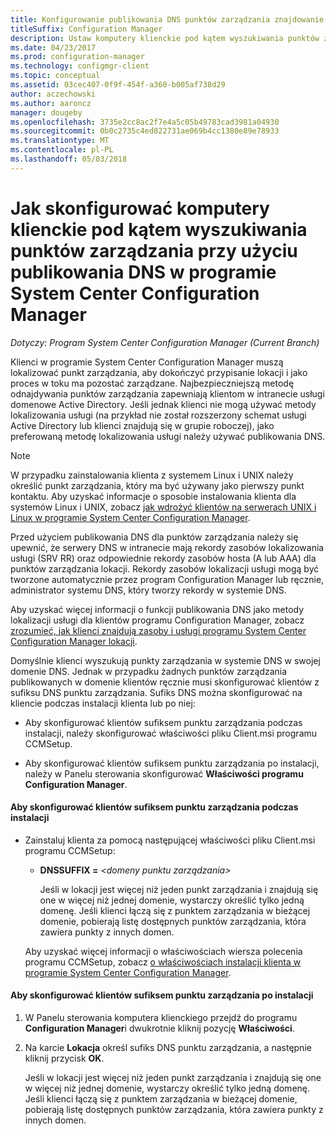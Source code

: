 ```yaml
---
title: Konfigurowanie publikowania DNS punktów zarządzania znajdowanie klientów
titleSuffix: Configuration Manager
description: Ustaw komputery klienckie pod kątem wyszukiwania punktów zarządzania przy użyciu publikowania DNS w programie System Center Configuration Manager.
ms.date: 04/23/2017
ms.prod: configuration-manager
ms.technology: configmgr-client
ms.topic: conceptual
ms.assetid: 03cec407-0f9f-454f-a360-b005af738d29
author: aczechowski
ms.author: aaroncz
manager: dougeby
ms.openlocfilehash: 3735e2cc8ac2f7e4a5c05b49783cad3981a04930
ms.sourcegitcommit: 0b0c2735c4ed822731ae069b4cc1380e89e78933
ms.translationtype: MT
ms.contentlocale: pl-PL
ms.lasthandoff: 05/03/2018
---
```

# <a name="how-to-configure-client-computers-to-find-management-points-by-using-dns-publishing-in-system-center-configuration-manager"></a>Jak skonfigurować komputery klienckie pod kątem wyszukiwania punktów zarządzania przy użyciu publikowania DNS w programie System Center Configuration Manager

*Dotyczy: Program System Center Configuration Manager (Current Branch)*

Klienci w programie System Center Configuration Manager muszą lokalizować punkt zarządzania, aby dokończyć przypisanie lokacji i jako proces w toku ma pozostać zarządzane. Najbezpieczniejszą metodę odnajdywania punktów zarządzania zapewniają klientom w intranecie usługi domenowe Active Directory. Jeśli jednak klienci nie mogą używać metody lokalizowania usługi (na przykład nie został rozszerzony schemat usługi Active Directory lub klienci znajdują się w grupie roboczej), jako preferowaną metodę lokalizowania usługi należy używać publikowania DNS.  

> [!NOTE]  
>  W przypadku zainstalowania klienta z systemem Linux i UNIX należy określić punkt zarządzania, który ma być używany jako pierwszy punkt kontaktu. Aby uzyskać informacje o sposobie instalowania klienta dla systemów Linux i UNIX, zobacz [jak wdrożyć klientów na serwerach UNIX i Linux w programie System Center Configuration Manager](../../../core/clients/deploy/deploy-clients-to-unix-and-linux-servers.md).  

 Przed użyciem publikowania DNS dla punktów zarządzania należy się upewnić, że serwery DNS w intranecie mają rekordy zasobów lokalizowania usługi (SRV RR) oraz odpowiednie rekordy zasobów hosta (A lub AAA) dla punktów zarządzania lokacji. Rekordy zasobów lokalizacji usługi mogą być tworzone automatycznie przez program Configuration Manager lub ręcznie, administrator systemu DNS, który tworzy rekordy w systemie DNS.  

 Aby uzyskać więcej informacji o funkcji publikowania DNS jako metody lokalizacji usługi dla klientów programu Configuration Manager, zobacz [zrozumieć, jak klienci znajdują zasoby i usługi programu System Center Configuration Manager lokacji](../../../core/plan-design/hierarchy/understand-how-clients-find-site-resources-and-services.md).  

 Domyślnie klienci wyszukują punkty zarządzania w systemie DNS w swojej domenie DNS. Jednak w przypadku żadnych punktów zarządzania publikowanych w domenie klientów ręcznie musi skonfigurować klientów z sufiksu DNS punktu zarządzania. Sufiks DNS można skonfigurować na kliencie podczas instalacji klienta lub po niej:  

-   Aby skonfigurować klientów sufiksem punktu zarządzania podczas instalacji, należy skonfigurować właściwości pliku Client.msi programu CCMSetup.  

-   Aby skonfigurować klientów sufiksem punktu zarządzania po instalacji, należy w Panelu sterowania skonfigurować **Właściwości programu Configuration Manager**.  

#### <a name="to-configure-clients-for-a-management-point-suffix-during-client-installation"></a>Aby skonfigurować klientów sufiksem punktu zarządzania podczas instalacji  

-   Zainstaluj klienta za pomocą następującej właściwości pliku Client.msi programu CCMSetup:  

    -   **DNSSUFFIX =**  *&lt;domeny punktu zarządzania\>*  

         Jeśli w lokacji jest więcej niż jeden punkt zarządzania i znajdują się one w więcej niż jednej domenie, wystarczy określić tylko jedną domenę. Jeśli klienci łączą się z punktem zarządzania w bieżącej domenie, pobierają listę dostępnych punktów zarządzania, która zawiera punkty z innych domen.  

     Aby uzyskać więcej informacji o właściwościach wiersza polecenia programu CCMSetup, zobacz [o właściwościach instalacji klienta w programie System Center Configuration Manager](../../../core/clients/deploy/about-client-installation-properties.md).  

#### <a name="to-configure-clients-for-a-management-point-suffix-after-client-installation"></a>Aby skonfigurować klientów sufiksem punktu zarządzania po instalacji  

1.  W Panelu sterowania komputera klienckiego przejdź do programu **Configuration Manager**i dwukrotnie kliknij pozycję **Właściwości**.  

2.  Na karcie **Lokacja** określ sufiks DNS punktu zarządzania, a następnie kliknij przycisk **OK**.  

     Jeśli w lokacji jest więcej niż jeden punkt zarządzania i znajdują się one w więcej niż jednej domenie, wystarczy określić tylko jedną domenę. Jeśli klienci łączą się z punktem zarządzania w bieżącej domenie, pobierają listę dostępnych punktów zarządzania, która zawiera punkty z innych domen.
